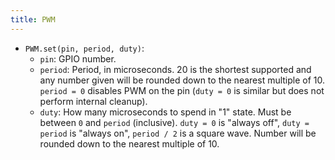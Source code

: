 ```yaml
---
title: PWM
---
```


- `PWM.set(pin, period, duty)`:
  - `pin`: GPIO number.
  - `period`: Period, in microseconds. 20 is the shortest supported and any
    number given will be rounded down to the nearest multiple of 10. `period =
    0` disables PWM on the pin (`duty = 0` is similar but does not perform
    internal cleanup).
  - `duty`: How many microseconds to spend in "1" state. Must be between `0`
    and `period` (inclusive). `duty = 0` is "always off", `duty = period` is
    "always on", `period / 2` is a square wave. Number will be rounded down to
    the nearest multiple of 10.
